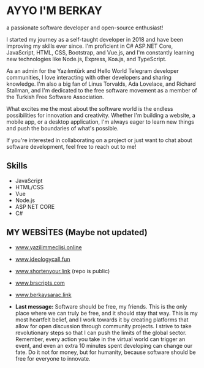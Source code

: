 # AYYO I'M BERKAY

a passionate software developer and open-source enthusiast!

I started my journey as a self-taught developer in 2018 and have been improving my skills ever since. I'm proficient in C# ASP.NET Core, JavaScript, HTML, CSS, Bootstrap, and Vue.js, and I'm constantly learning new technologies like Node.js, Express, Koa.js, and TypeScript.

As an admin for the Yazılımtürk and Hello World Telegram developer communities, I love interacting with other developers and sharing knowledge. I'm also a big fan of Linus Torvalds, Ada Lovelace, and Richard Stallman, and I'm dedicated to the free software movement as a member of the Turkish Free Software Association.

What excites me the most about the software world is the endless possibilities for innovation and creativity. Whether I'm building a website, a mobile app, or a desktop application, I'm always eager to learn new things and push the boundaries of what's possible.

If you're interested in collaborating on a project or just want to chat about software development, feel free to reach out to me!

## Skills
- JavaScript
- HTML/CSS
- Vue
- Node.js
- ASP NET CORE
- C#

## MY WEBSİTES (Maybe not updated)
- www.yazilimmeclisi.online
- www.ideologycall.fun
- www.shortenyour.link (repo is public)
- www.brscripts.com
- www.berkaysarac.link

- **Last message:** Software should be free, my friends. This is the only place where we can truly be free, and it should stay that way. This is my most heartfelt belief, and I work towards it by creating platforms that allow for open discussion through community projects. I strive to take revolutionary steps so that I can push the limits of the global sector. Remember, every action you take in the virtual world can trigger an event, and even an extra 10 minutes spent developing can change our fate. Do it not for money, but for humanity, because software should be free for everyone to innovate.
